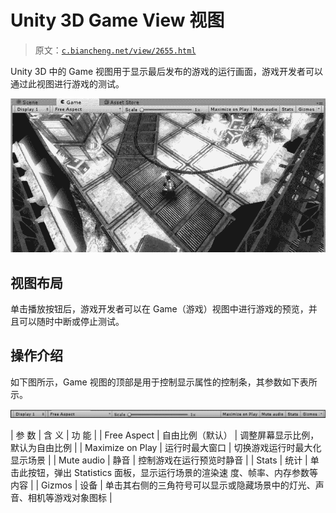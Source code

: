 # Unity 3D Game View 视图

> 原文：[`c.biancheng.net/view/2655.html`](http://c.biancheng.net/view/2655.html)

Unity 3D 中的 Game 视图用于显示最后发布的游戏的运行画面，游戏开发者可以通过此视图进行游戏的测试。

![game 视图](img/c812081424962f438d33e9284c93d84b.png)

## 视图布局

单击播放按钮后，游戏开发者可以在 Game（游戏）视图中进行游戏的预览，并且可以随时中断或停止测试。

## 操作介绍

如下图所示，Game 视图的顶部是用于控制显示属性的控制条，其参数如下表所示。

![game 视图的属性控制条](img/b8b31c5d1ebecc736fac2f30d7676a55.png)

| 参 数 | 含 义 | 功 能 |
| Free Aspect | 自由比例（默认） | 调整屏幕显示比例，默认为自由比例 |
| Maximize on Play | 运行时最大窗口 | 切换游戏运行时最大化显示场景 |
| Mute audio | 静音 | 控制游戏在运行预览时静音 |
| Stats | 统计 | 单击此按钮，弹出 Statistics 面板，显示运行场景的渲染速 度、帧率、内存参数等内容 |
| Gizmos | 设备 | 单击其右侧的三角符号可以显示或隐藏场景中的灯光、声 音、相机等游戏对象图标 |